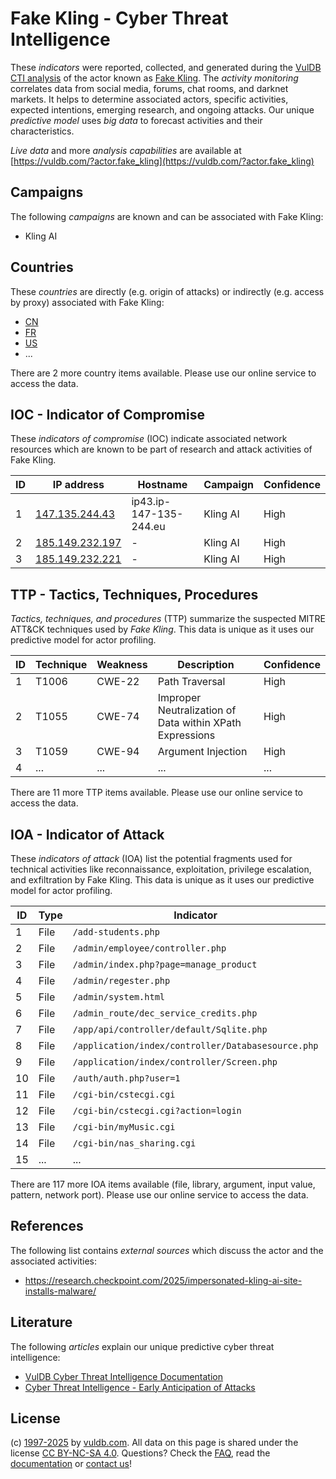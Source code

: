 # Fake Kling - Cyber Threat Intelligence

These _indicators_ were reported, collected, and generated during the [VulDB CTI analysis](https://vuldb.com/?kb.cti) of the actor known as [Fake Kling](https://vuldb.com/?actor.fake_kling). The _activity monitoring_ correlates data from social media, forums, chat rooms, and darknet markets. It helps to determine associated actors, specific activities, expected intentions, emerging research, and ongoing attacks. Our unique _predictive model_ uses _big data_ to forecast activities and their characteristics.

_Live data_ and more _analysis capabilities_ are available at [https://vuldb.com/?actor.fake_kling](https://vuldb.com/?actor.fake_kling)

## Campaigns

The following _campaigns_ are known and can be associated with Fake Kling:

* Kling AI

## Countries

These _countries_ are directly (e.g. origin of attacks) or indirectly (e.g. access by proxy) associated with Fake Kling:

* [CN](https://vuldb.com/?country.cn)
* [FR](https://vuldb.com/?country.fr)
* [US](https://vuldb.com/?country.us)
* ...

There are 2 more country items available. Please use our online service to access the data.

## IOC - Indicator of Compromise

These _indicators of compromise_ (IOC) indicate associated network resources which are known to be part of research and attack activities of Fake Kling.

ID | IP address | Hostname | Campaign | Confidence
-- | ---------- | -------- | -------- | ----------
1 | [147.135.244.43](https://vuldb.com/?ip.147.135.244.43) | ip43.ip-147-135-244.eu | Kling AI | High
2 | [185.149.232.197](https://vuldb.com/?ip.185.149.232.197) | - | Kling AI | High
3 | [185.149.232.221](https://vuldb.com/?ip.185.149.232.221) | - | Kling AI | High

## TTP - Tactics, Techniques, Procedures

_Tactics, techniques, and procedures_ (TTP) summarize the suspected MITRE ATT&CK techniques used by _Fake Kling_. This data is unique as it uses our predictive model for actor profiling.

ID | Technique | Weakness | Description | Confidence
-- | --------- | -------- | ----------- | ----------
1 | T1006 | CWE-22 | Path Traversal | High
2 | T1055 | CWE-74 | Improper Neutralization of Data within XPath Expressions | High
3 | T1059 | CWE-94 | Argument Injection | High
4 | ... | ... | ... | ...

There are 11 more TTP items available. Please use our online service to access the data.

## IOA - Indicator of Attack

These _indicators of attack_ (IOA) list the potential fragments used for technical activities like reconnaissance, exploitation, privilege escalation, and exfiltration by Fake Kling. This data is unique as it uses our predictive model for actor profiling.

ID | Type | Indicator | Confidence
-- | ---- | --------- | ----------
1 | File | `/add-students.php` | High
2 | File | `/admin/employee/controller.php` | High
3 | File | `/admin/index.php?page=manage_product` | High
4 | File | `/admin/regester.php` | High
5 | File | `/admin/system.html` | High
6 | File | `/admin_route/dec_service_credits.php` | High
7 | File | `/app/api/controller/default/Sqlite.php` | High
8 | File | `/application/index/controller/Databasesource.php` | High
9 | File | `/application/index/controller/Screen.php` | High
10 | File | `/auth/auth.php?user=1` | High
11 | File | `/cgi-bin/cstecgi.cgi` | High
12 | File | `/cgi-bin/cstecgi.cgi?action=login` | High
13 | File | `/cgi-bin/myMusic.cgi` | High
14 | File | `/cgi-bin/nas_sharing.cgi` | High
15 | ... | ... | ...

There are 117 more IOA items available (file, library, argument, input value, pattern, network port). Please use our online service to access the data.

## References

The following list contains _external sources_ which discuss the actor and the associated activities:

* https://research.checkpoint.com/2025/impersonated-kling-ai-site-installs-malware/

## Literature

The following _articles_ explain our unique predictive cyber threat intelligence:

* [VulDB Cyber Threat Intelligence Documentation](https://vuldb.com/?kb.cti)
* [Cyber Threat Intelligence - Early Anticipation of Attacks](https://www.scip.ch/en/?labs.20201022)

## License

(c) [1997-2025](https://vuldb.com/?kb.changelog) by [vuldb.com](https://vuldb.com/?kb.about). All data on this page is shared under the license [CC BY-NC-SA 4.0](https://creativecommons.org/licenses/by-nc-sa/4.0/). Questions? Check the [FAQ](https://vuldb.com/?kb.faq), read the [documentation](https://vuldb.com/?kb) or [contact us](https://vuldb.com/?contact)!

